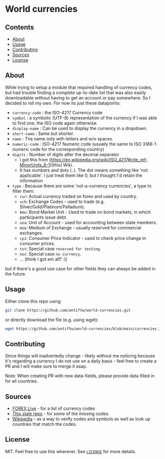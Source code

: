 # World currencies

## Contents

- [About](#about)
- [Usage](#usage)
- [Contributing](#contributing)
- [Sources](#sources)
- [License](#license)

## About

While trying to setup a module that required handling of currency codes, but had trouble finding a complete up-to-date list that was also easily downloadable without having to get an account or pay somewhere. So I decided to roll my own. For now its just these datapoints:

- `currency-code` : the ISO-4217 Currency code
- `symbol`        : a symbolic (UTF-8) representation of the currency if I was able to find one, the ISO code again otherwise.
- `display-name`  : Can be used to display the currency in a dropdown.
- `short-name`    : Same but shorter.
- `name`          : The name only with letters and w/o spaces.
- `numeric-code`  : ISO-4217 Numeric code (usually the same to ISO 3166-1 numeric code for the corresponding country)
- `digits`        : Number of digits after the decimal separator 
  - I got this from (https://en.wikipedia.org/wiki/ISO_4217#cite_ref-MinorUnits_6-1)[this] Wiki. 
  - It has numbers and dots (`.`). The dot means something like 'not applicable'. I just treat them like 0, but I thought I'd retain the information
- `type`         : Because there are some 'not-a-currency currencies', a type to filter them:
   - `cur`: Actual currency traded on forex and used by country.
   - `xch`: Exchange Codes - used to trade (e.g. Silver/Gold/Platinum/Palladium).
   - `bmu`: Bond Market Unit - Used to trade on bond markets, in which participants issue debt.
   - `uoa`: Unit of Account - used for accounting between state members.
   - `moe`: Medium of Exchange - usually reserved for commercial exchanges.
   - `cpi`: Consumer Price Indicator - used to check price change in consumer prices.
   - `tst`: Special case `reserved for testing`.
   - `noc`: Special case `no currency`.
   - ... (think I got em all? :))


 but if there's a good use case for other fields they can always be added in the future.

## Usage 

Either clone this repo using:

```bash
git clone https://github.com/antiftw/world-currencies.git 
```

or directly download the file (e.g. using wget):

```bash
wget https://github.com/antiftw/world-currencies/blob/main/currencies.json 
```

## Contributing

Since things will inadvertedly change  - likely without me noticing because it's regarding a currency I do not use on a daily basis - feel free to create a PR and I will make sure to merge it asap.

Note: When creating PR with new data-fields, please provide data filled in for all countries.

## Sources

- [FOREX Live](https://www.foreignexchangelive.com/currency-codes-symbols) - for a  list of currency codes
- [This stale repo](https://github.com/mhs/world-currencies) - for some of the missing codes.
- [Wikipedia](https://wikipedia.org) -  as a way to verify codes and symbols as well as look up countries that match the codes.

## License

MIT. Feel free to use this wherever. See [`LICENSE`](https://github.com/antiftw/world-currencies/blob/main/LICENSE) for more details.